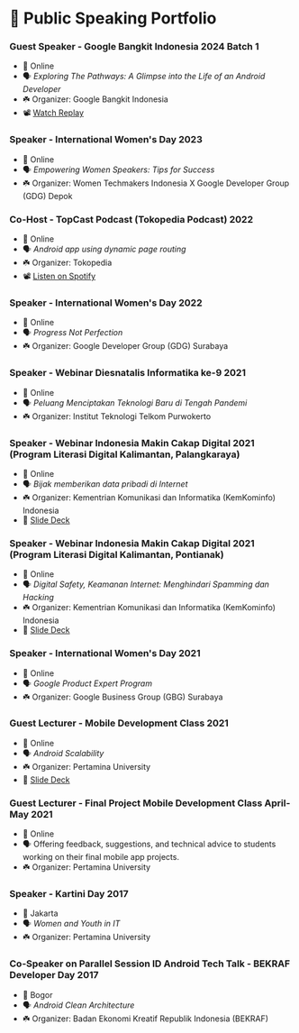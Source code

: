 # 🎤 Public Speaking Portfolio

### Guest Speaker - Google Bangkit Indonesia 2024 Batch 1
- 📍 Online
- 🗣️ *Exploring The Pathways: A Glimpse into the Life of an Android Developer*
- ☘️ Organizer: Google Bangkit Indonesia
- 📽️ [Watch Replay](https://www.youtube.com/watch?v=q8SUMhEn2tc)

###  Speaker - International Women's Day 2023
- 📍 Online  
- 🗣️ *Empowering Women Speakers: Tips for Success*
- ☘️ Organizer: Women Techmakers Indonesia X Google Developer Group (GDG) Depok

###  Co-Host - TopCast Podcast (Tokopedia Podcast) 2022
- 📍 Online  
- 🗣️ *Android app using dynamic page routing*
- ☘️ Organizer: Tokopedia
- 📽️ [Listen on Spotify](https://open.spotify.com/episode/1I9zejhQNUfovZH8Poupuv?si=eee590b6437c446b)

###  Speaker - International Women's Day 2022
- 📍 Online  
- 🗣️ *Progress Not Perfection*
- ☘️ Organizer: Google Developer Group (GDG) Surabaya

###  Speaker - Webinar Diesnatalis Informatika ke-9 2021
- 📍 Online  
- 🗣️ *Peluang Menciptakan Teknologi Baru di Tengah Pandemi*
- ☘️ Organizer: Institut Teknologi Telkom Purwokerto

###  Speaker - Webinar Indonesia Makin Cakap Digital 2021 (Program Literasi Digital Kalimantan, Palangkaraya)
- 📍 Online  
- 🗣️ *Bijak memberikan data pribadi di Internet*
- ☘️ Organizer: Kementrian Komunikasi dan Informatika (KemKominfo) Indonesia
- 📄 [Slide Deck](https://drive.google.com/file/d/1KbxLdMFgIwxUHwHPMrN2AfT2qhILWXjo/view?usp=sharing)

###  Speaker - Webinar Indonesia Makin Cakap Digital 2021 (Program Literasi Digital Kalimantan, Pontianak)
- 📍 Online  
- 🗣️ *Digital Safety, Keamanan Internet: Menghindari Spamming dan Hacking*
- ☘️ Organizer: Kementrian Komunikasi dan Informatika (KemKominfo) Indonesia
- 📄 [Slide Deck](https://drive.google.com/file/d/1hPWwO5SKBKPRbRnj5oPUq7Al_UqG1q3E/view?usp=sharing)

###  Speaker - International Women's Day 2021
- 📍 Online  
- 🗣️ *Google Product Expert Program*
- ☘️ Organizer: Google Business Group (GBG) Surabaya

### Guest Lecturer - Mobile Development Class 2021
- 📍 Online  
- 🗣️ *Android Scalability*
- ☘️ Organizer: Pertamina University
- 📄 [Slide Deck](https://drive.google.com/file/d/1BOTEeLXqXT_Hn_TyTn23NVOnsEN8xnQH/view?usp=sharing)

###  Guest Lecturer - Final Project Mobile Development Class April-May 2021
- 📍 Online  
- 🗣️ Offering feedback, suggestions, and technical advice to students working on their final mobile app projects.
- ☘️ Organizer: Pertamina University

###  Speaker - Kartini Day 2017
- 📍 Jakarta  
- 🗣️ *Women and Youth in IT*
- ☘️ Organizer: Pertamina University

###  Co-Speaker on Parallel Session ID Android Tech Talk - BEKRAF Developer Day 2017
- 📍 Bogor  
- 🗣️ *Android Clean Architecture*
- ☘️ Organizer: Badan Ekonomi Kreatif Republik Indonesia (BEKRAF)
